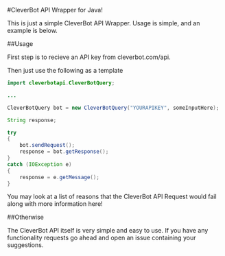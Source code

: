 #CleverBot API Wrapper for Java!

This is just a simple CleverBot API Wrapper. Usage is simple, and an example is below.

##Usage

First step is to recieve an API key from cleverbot.com/api.

Then just use the following as a template
```java
import cleverbotapi.CleverBotQuery;

...

CleverBotQuery bot = new CleverBotQuery("YOURAPIKEY", someInputHere);

String response;

try
{
    bot.sendRequest();
    response = bot.getResponse();
}
catch (IOException e)
{
    response = e.getMessage();
}
```
You may look at a list of reasons that the CleverBot API Request would fail along with more information here!

##Otherwise

The CleverBot API itself is very simple and easy to use. If you have any functionality requests go ahead and open an issue containing your suggestions.